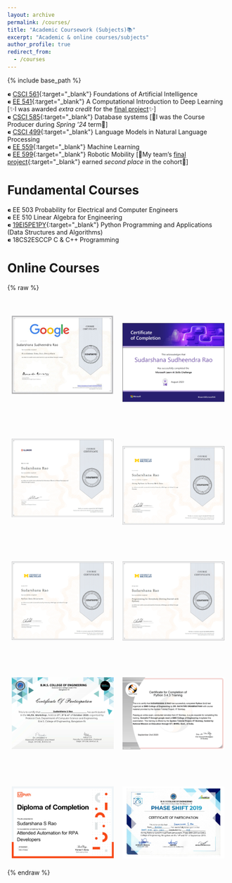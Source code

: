 ```yaml
---
layout: archive
permalink: /courses/
title: "Academic Coursework (Subjects)📚"
excerpt: "Academic & online courses/subjects"
author_profile: true
redirect_from: 
  - /courses
---
```

{% include base_path %}
<!-- Graduate Coursework:  -->

⁌ [CSCI 561](https://github.com/SudarshanaSRao/CSCI561-AI_USC){:target="_blank"} Foundations of Artificial Intelligence<br>
⁌ [EE 541](https://github.com/SudarshanaSRao/EE541-Deep_Learning-USC){:target="_blank"}   A Computational Introduction to Deep Learning [✨I was awarded _extra credit_ for the [final project](https://sudarshanasrao.github.io/portfolio/portfolio-5/)✨]<br>
⁌ [CSCI 585](https://github.com/SudarshanaSRao/USC_CSCI-585_Database-Systems){:target="_blank"} Database systems [🚀I was the Course Producer during _Spring '24_ term🚀]<br>
⁌ [CSCI 499](https://github.com/SudarshanaSRao/CSCI-499_LMs-in-NLP_USC){:target="_blank"} Language Models in Natural Language Processing<br>
⁌ [EE 559](https://github.com/SudarshanaSRao/EE559-Machine_Learning-USC){:target="_blank"}   Machine Learning<br>
⁌ [EE 599](https://github.com/SudarshanaSRao/USC_EE-599_Robotics){:target="_blank"}   Robotic Mobility [🥈My team’s [final project](https://www.youtube.com/watch?v=7GFFjOJgJMA){:target="_blank"} earned _second place_ in the cohort🥈]<br>

Fundamental Courses
==================
⁌ EE 503  Probability for Electrical and Computer Engineers<br>
⁌ EE 510  Linear Algebra for Engineering<br>
⁌ [19EI5PE1PY](https://github.com/SudarshanaSRao/Python-and-its-applications-in-ML){:target="_blank"} Python Programming and Applications (Data Structures and Algorithms)<br>
⁌ 18CS2ESCCP C & C++ Programming

Online Courses
==================
{% raw %}
<style>
  @keyframes fadeIn {
    from {
      opacity: 0;
    }
    to {
      opacity: 1;
    }
  }
  .fade-in-text {
    opacity: 0; /* Start with opacity 0 */
    font-weight: normal;
    color: orange;
    transition: opacity 1.5s ease-out; /* Use transition for fade-in effect */
  }
  .fade-in-text.show {
    opacity: 1; /* Fade to opacity 1 when in view */
  }
  .course-container {
    display: flex;
    flex-wrap: wrap;
    gap: 20px; /* Adjust as needed for spacing between items */
    justify-content: center; /* Center align all items */
  }
  .course {
    flex: 0 1 calc(50% - 20px); /* Ensure two items per row with spacing */
    box-sizing: border-box; /* Include padding and border in the element's total width and height */
    margin-bottom: 20px; /* Adjust spacing between rows */
    text-align: center; /* Center align text */
    position: relative; /* Needed for overlay effect */
    overflow: hidden; /* Hide the overflow */
  }
  .course img {
    width: 100%; /* Ensure the image fits the container */
    height: auto; /* Maintain aspect ratio */
    transition: transform 0.5s ease-out; /* Smooth transition for zoom effect */
    cursor: zoom-in; /* Change cursor to magnifying glass */
  }
  .course:hover img {
    transform: scale(1.1); /* Slightly zoom in on hover */
  }
  .course .fade-in-text {
    margin-top: 10px; /* Space between text and image */
  }
</style>
<div class="course-container">
  <div class="course">
    <p class="text fade-in-text"><i>➤ Data Analytics</i></p>
    <img src="/images/Google Data Analytics.jpg">
  </div>
  <div class="course">
    <p class="text fade-in-text"><i>➤ Microsoft Azure Machine Learning</i></p>
    <img src="/images/gluck.png">
  </div>
  <div class="course">
    <p class="text fade-in-text"><i>➤ Data Visualization</i></p>
    <img src="/images/uiuc_cou.png">
  </div>
  <div class="course">
    <p class="text fade-in-text"><i>➤ Using Python to Access Web Data</i></p>
    <img src="/images/umich_2.png">
  </div>
  <div class="course">
    <p class="text fade-in-text"><i>➤ Python Data Structures</i></p>
    <img src="/images/umich_3.png">
  </div>
  <div class="course">
    <p class="text fade-in-text"><i>➤ Getting Started with Python</i></p>
    <img src="/images/umich_1.png">
  </div>
    <div class="course">
    <p class="text fade-in-text"><i>➤ ML/DL Workshop</i></p>
    <img src="/images/ML DL workshop.png">
  </div>
      <div class="course">
    <p class="text fade-in-text"><i>➤ IIT-Bombay Python</i></p>
    <img src="/images/IITB python course.jpg">
  </div>
        <div class="course">
    <p class="text fade-in-text"><i>➤ Robotic Process Automation</i></p>
    <img src="/images/LearningPath_Certificate_07232021141549826.jpg">
  </div>
          <div class="course">
    <p class="text fade-in-text"><i>➤ Smart Room with Alexa</i></p>
    <img src="/images/Smart room with alexa.jpg">
  </div>
</div>
<script>
  document.addEventListener("DOMContentLoaded", function() {
    const textElements = document.querySelectorAll('.fade-in-text');
    const observer = new IntersectionObserver(entries => {
      entries.forEach(entry => {
        if (entry.isIntersecting) {
          entry.target.classList.add('show');
        } else {
          entry.target.classList.remove('show');
        }
      });
    });
    textElements.forEach(element => {
      observer.observe(element);
    });
  });
</script>
{% endraw %}
